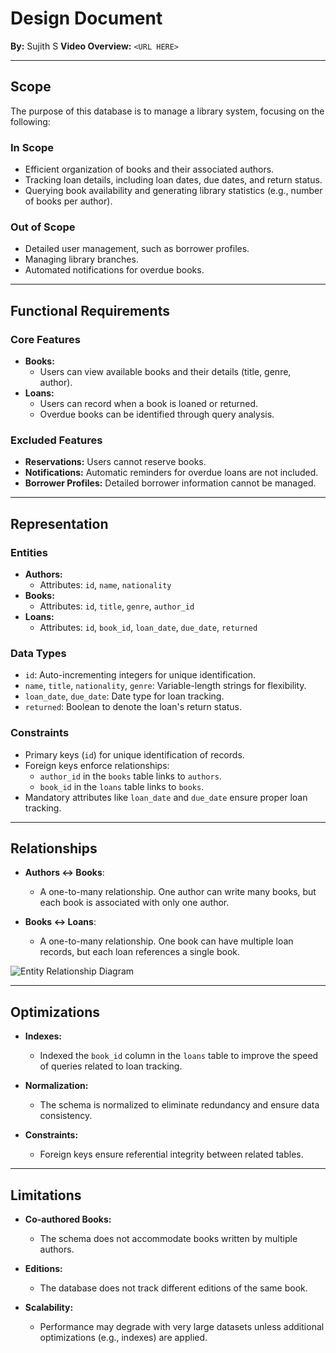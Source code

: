 # **Design Document**

**By:** Sujith S
**Video Overview:** `<URL HERE>`

---

## **Scope**

The purpose of this database is to manage a library system, focusing on the following:

### **In Scope**
- Efficient organization of books and their associated authors.
- Tracking loan details, including loan dates, due dates, and return status.
- Querying book availability and generating library statistics (e.g., number of books per author).

### **Out of Scope**
- Detailed user management, such as borrower profiles.
- Managing library branches.
- Automated notifications for overdue books.

---

## **Functional Requirements**

### **Core Features**
- **Books:**
  - Users can view available books and their details (title, genre, author).
- **Loans:**
  - Users can record when a book is loaned or returned.
  - Overdue books can be identified through query analysis.

### **Excluded Features**
- **Reservations:** Users cannot reserve books.
- **Notifications:** Automatic reminders for overdue loans are not included.
- **Borrower Profiles:** Detailed borrower information cannot be managed.

---

## **Representation**

### **Entities**
- **Authors:**
  - Attributes: `id`, `name`, `nationality`
- **Books:**
  - Attributes: `id`, `title`, `genre`, `author_id`
- **Loans:**
  - Attributes: `id`, `book_id`, `loan_date`, `due_date`, `returned`

### **Data Types**
- `id`: Auto-incrementing integers for unique identification.
- `name`, `title`, `nationality`, `genre`: Variable-length strings for flexibility.
- `loan_date`, `due_date`: Date type for loan tracking.
- `returned`: Boolean to denote the loan's return status.

### **Constraints**
- Primary keys (`id`) for unique identification of records.
- Foreign keys enforce relationships:
  - `author_id` in the `books` table links to `authors`.
  - `book_id` in the `loans` table links to `books`.
- Mandatory attributes like `loan_date` and `due_date` ensure proper loan tracking.

---

## **Relationships**

- **Authors ↔ Books**:
  - A one-to-many relationship. One author can write many books, but each book is associated with only one author.

- **Books ↔ Loans**:
  - A one-to-many relationship. One book can have multiple loan records, but each loan references a single book.

![Entity Relationship Diagram](diagram.jpg)

---

## **Optimizations**

- **Indexes:**
  - Indexed the `book_id` column in the `loans` table to improve the speed of queries related to loan tracking.

- **Normalization:**
  - The schema is normalized to eliminate redundancy and ensure data consistency.

- **Constraints:**
  - Foreign keys ensure referential integrity between related tables.

---

## **Limitations**

- **Co-authored Books:**
  - The schema does not accommodate books written by multiple authors.

- **Editions:**
  - The database does not track different editions of the same book.

- **Scalability:**
  - Performance may degrade with very large datasets unless additional optimizations (e.g., indexes) are applied.
